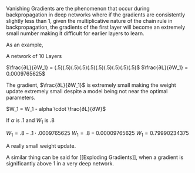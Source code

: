 Vanishing Gradients are the phenomenon that occur during backpropagation in deep networks where if the gradients are consistently slightly less than $1$, given the multiplicative nature of the chain rule in backpropagation, the gradients of the first layer will become an extremely small number making it difficult for earlier layers to learn.

As an example,

A network of 10 Layers

$\frac{∂L}{∂W_1} = (.5)(.5)(.5)(.5)(.5)(.5)(.5)(.5)(.5)(.5)$
$\frac{∂L}{∂W_1} = 0.0009765625$ 

The gradient, $\frac{∂L}{∂W_1}$ is extremely small making the weight update extremely small despite a model being not near the optimal parameters.

$W_1 = W_1 - alpha \cdot \frac{∂L}{∂W}$

If $\alpha$ is .1 and $W_1$ is $.8$

$W_1 = .8 - .1 \cdot .0009765625$
$W_1 = .8 - 0.00009765625$
$W_1 = 0.79990234375$

A really small weight update.

A similar thing can be said for [[Exploding Gradients]], when a gradient is significantly above 1 in a very deep network.
